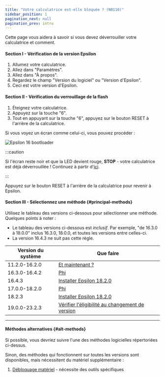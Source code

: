 ```yaml
---
title: "Votre calculatrice est-elle bloquée ? (N0110)"
sidebar_position: 1
pagination_next: null
pagination_prev: intro
---
```


Cette page vous aidera à savoir si vous devez déverrouiller votre calculatrice et comment.

#### Section I - Vérification de la version Epsilon

1. Allumez votre calculatrice.
2. Allez dans "Paramètres".
3. Allez dans "À propos".
4. Regardez le champ "Version du logiciel" ou "Version d'Epsilon".
5. Ceci est votre version d'Epsilon.

#### Section II - Vérification du verrouillage de la flash

1. Éteignez votre calculatrice.
2. Appuyez sur la touche "6".
3. Tout en appuyant sur la touche "6", appuyez sur le bouton RESET à l'arrière de la calculatrice.

Si vous voyez un écran comme celui-ci, vous pouvez procéder :

![Epsilon 16 bootloader](/img/e16bl.png)

:::caution

Si l'écran reste noir et que la LED devient rouge, **STOP** - votre calculatrice est déjà déverrouillée ! Continuez à partir d'[ici](/docs/unlock/n0110-unlocked).

:::

Appuyez sur le bouton RESET à l'arrière de la calculatrice pour revenir à Epsilon.

#### Section III - Sélectionnez une méthode {#principal-methods}

Utilisez le tableau des versions ci-dessous pour sélectionner une méthode.<br/>Quelques points à noter :
  + Le tableau des versions ci-dessous est *inclusif*. Par exemple, "de 16.3.0 à 18.0.0" inclus 16.3.0, 18.0.0, et toutes les versions entre celles-ci.
  + La version 16.4.3 ne suit pas cette règle.

| Version du système | Que faire                                                        |
|--------------------|------------------------------------------------------------------|
| 11.2.0-16.2.0  | [Et maintenant ?](/docs/unlock/n0110-unlocked)                                         |
| 16.3.0-16.4.2  | [Phi](/docs/unlock/phi)                                                           |
| 16.4.3         | [Installer Epsilon 18.2.0](/docs/unlock/phi/install-epsilon-18-2-0)                     |
| 17.0.0-18.2.0  | [Phi](/docs/unlock/phi)                                                           |
| 18.2.3         | [Installer Epsilon 18.2.0](/docs/unlock/phi/install-epsilon-18-2-0)                     |
| 19.0.0-23.2.3  | [Vérifier l'éligibilité au changement de version](/docs/unlock/phi/check-version-change-eligibility) |

---
#### Méthodes alternatives {#alt-methods}

Si possible, vous devriez suivre l'une des méthodes logicielles répertoriées ci-dessus.

Sinon, des méthodes qui fonctionnent sur toutes les versions sont disponibles, mais nécessitent du matériel supplémentaire :

1. [Débloquage matériel](/docs/unlock/hardware/n0110-hardware-unlock) - nécessite des outils spécifiques
